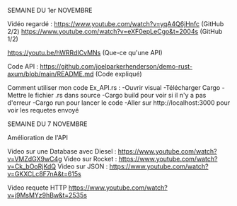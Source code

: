 SEMAINE DU 1er NOVEMBRE

Vidéo regardé :
https://www.youtube.com/watch?v=yqA4Q6jHnfc (GitHub 2/2)
https://www.youtube.com/watch?v=eXF0epLeCgo&t=2004s (GitHub 1/2)

https://youtu.be/hWRRdICvMNs (Que-ce qu'une API)

Code API : 
https://github.com/joelparkerhenderson/demo-rust-axum/blob/main/README.md (Code expliqué)

Comment utiliser mon code Ex_API.rs :
-Ouvrir visual
-Télécharger Cargo 
-Mettre le fichier .rs dans source
-Cargo build pour voir si il n'y a pas d'erreur
-Cargo run pour lancer le code
-Aller sur http://localhost:3000 pour voir les requetes envoyé

SEMAINE DU 7 NOVEMBRE

Amélioration de l'API

Video sur une Database avec Diesel :
https://www.youtube.com/watch?v=VMZdGX9wC4g
Video sur Rocket :
https://www.youtube.com/watch?v=Ck_bOoRjKdQ
Video sur JSON :
https://www.youtube.com/watch?v=GKXCLc8F7nA&t=615s

Video requete HTTP
https://www.youtube.com/watch?v=j9MsMYz9hBw&t=2535s
